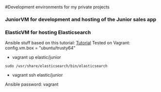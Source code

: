 #Development environments for my private projects

### JuniorVM for development and hosting of the Junior sales app
### ElasticVM for hosting Elasticsearch

Ansible stuff based on this tutorial: [Tutorial](https://serversforhackers.com/an-ansible-tutorial)
Tested on Vagrant: config.vm.box = "ubuntu/trusty64"


* vagrant up elastic/junior
```
sudo /usr/share/elasticsearch/bin/elasticsearch
```

* vagrant ssh  elastic/junior

Ansible password: vagrant
